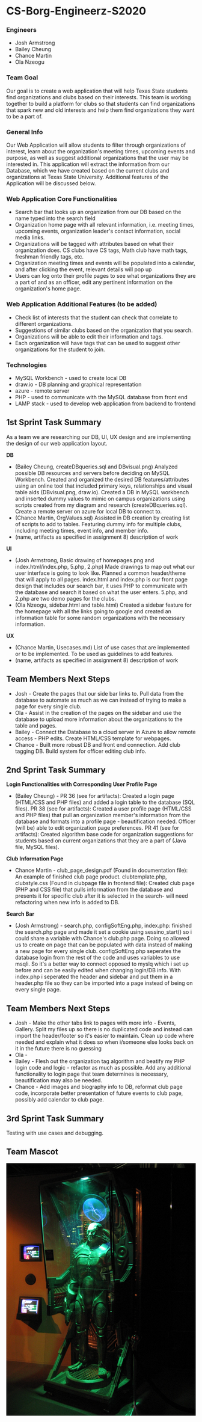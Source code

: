 # CS-Borg-Engineerz-S2020

### **Engineers**
* Josh Armstrong
* Bailey Cheung
* Chance Martin
* Ola Nzeogu

### **Team Goal**
Our goal is to create a web application that will help Texas State students find organizations and clubs based on their interests. This team is working together to build a platform for clubs so that students can find organizations that spark new and old interests and help them find organizations they want to be a part of.

### **General Info**
Our Web Application will allow students to filter through organizations of interest, learn about the organization's meeting times, upcoming events and purpose, as well as suggest additional organizations that the user may be interested in. This application will extract the information from our Database, which we have created based on the current clubs and organizations at Texas State University. Additional features of the Application will be discussed below.

### **Web Application Core Functionalities**
* Search bar that looks up an organization from our DB based on the name typed into the search field
* Organization home page with all relevant information, i.e. meeting times, upcoming events, organization leader's contact information, social media links.  
* Organizations will be tagged with attributes based on what their organization does. CS clubs have CS tags, Math club have math tags, freshman friendly tags, etc.
* Organization meeting times and events will be populated into a calendar, and after clicking the event, relevant details will pop up
* Users can log onto their profile pages to see what organizations they are a part of and as an officer, edit any pertinent information on the organization's home page.


### **Web Application Additional Features (to be added)**
* Check list of interests that the student can check that correlate to different organizations.
* Suggestions of similar clubs based on the organization that you search.
* Organizations will be able to edit their information and tags.
* Each organization will have tags that can be used to suggest other organizations for the student to join.

### **Technologies**
*  MySQL Workbench - used to create local DB
*  draw.io - DB planning and graphical representation
*  azure - remote server
*  PHP - used to communicate with the MySQL database from front end
*  LAMP stack - used to develop web application from backend to frontend

## **1st Sprint Task Summary**
As a team we are researching our DB, UI, UX design and are implementing the design of our web application layout.

**DB**
* (Bailey Cheung, createDBqueries.sql and DBvisual.png) Analyzed possible DB resources and servers before deciding on MySQL Workbench. Created and organized the desired DB features/attributes using an online tool that included primary keys, relationships and visual table aids (DBvisual.png, draw.io). Created a DB in MySQL workbench and inserted dummy values to mimic on campus organizations using scripts created from my diagram and research (createDBqueries.sql).  Create a remote server on azure for local DB to connect to.
* (Chance Martin, OrgValues.sql) Assisted in DB creation by creating list of scripts to add to tables. Featuring dummy info for multiple clubs, including meeting times, event info, and member info.
* (name, artifacts as specified in assignment 8) description of work  

**UI**
* (Josh Armstrong, Basic drawing of homepages.png and index.html/index.php, 5.php, 2.php) Made drawings to map out what our user interface is going to look like. Planned a common header/theme that will apply to all pages. index.html and index.php is our front page design that includes our search bar, it uses PHP to communicate with the database and search it based on what the user enters. 5.php, and 2.php are two demo pages for the clubs.
* (Ola Nzeogu, sidebar.html and table.html) Created a sidebar feature for the homepage with all the links going to google and created an information table for some random organizations with the necessary information.

**UX**
* (Chance Martin, Usecases.md) List of use cases that are implemented or to be implemented. To be used as guidelines to add features.
* (name, artifacts as specified in assignment 8) description of work  

## **Team Members Next Steps**
* Josh - Create the pages that our side bar links to. Pull data from the database to automate as much as we can instead of trying to make a page for every single club.
* Ola - Assist in the creation of the pages on the sidebar and use the database to upload more information about the organizations to the table and pages.
* Bailey - Connect the Database to a cloud server in Azure to allow remote access - PHP edits. Create HTML/CSS template for webpages.
* Chance - Built more robust DB and front end connection. Add club tagging DB. Build system for officer editing club info.

## **2nd Sprint Task Summary**
**Login Functionalities with Corresponding User Profile Page**
* (Bailey Cheung) - PR 36 (see for artifacts): Created a login page (HTML/CSS and PHP files) and added a login table to the database (SQL files). PR 38 (see for artifacts): Created a user profile page (HTML/CSS and PHP files) that pull an organization member's information from the database and formats into a profile page - beautification needed. Officer (will be) able to edit organization page preferences. PR 41 (see for artifacts): Created algorithm base code for organization suggestions for students based on current organizations that they are a part of (Java file, MySQL files).

**Club Information Page**
* Chance Martin - club_page_design.pdf (Found in documentation file):  An example of finished club page product. clubtemplate.php, clubstyle.css (Found in clubpage file in frontend file): Created club page (PHP and CSS file) that pulls information from the database and presents it for specific club after it is selected in the search- will need refactoring when new info is added to DB. 

**Search Bar**
* (Josh Armstrong) - search.php, configSoftEng.php, index.php: finished the search.php page and made it set a cookie using sessino_start() so i could share a variable with Chance's club.php page. Doing so allowed us to create on page that can be populated with data instead of making a new page for every single club. configSoftEng.php seperates the database login from the rest of the code and uses variables to use msqli. So it's a better way to connect opposed to myslq which i set up before and can be easily edited when changing login/DB info. With index.php i seperated the header and sidebar and put them in a header.php file so they can be imported into a page instead of being on every single page.

## **Team Members Next Steps**
* Josh - Make the other tabs link to pages with more info - Events, Gallery. Split my files up so there is no duplicated code and instead can import the header/footer so it's easier to maintain. Clean up code where needed and explain what it does so when i/someone else looks back on it in the future there is no guessing
* Ola -
* Bailey - Flesh out the organization tag algorithm and beatify my PHP login code and logic - refactor as much as possible. Add any additional functionality to login page that team determines is necessary, beautification may also be needed. 
* Chance - Add images and biography info to DB, reformat club page code, incorporate better presentation of future events to club page, possibly add calendar to club page. 

## **3rd Sprint Task Summary**
Testing with use cases and debugging.

## **Team Mascot**
![alt text](https://github.com/CS3398-Borg-Engineerz/CS-Borg-Engineerz-S2020/blob/master/Borg.jpg)

